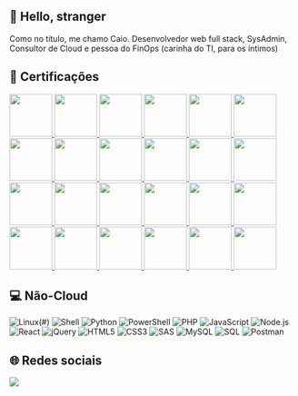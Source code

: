 ## 👋 Hello, stranger
Como no título, me chamo Caio. Desenvolvedor web full stack, SysAdmin, Consultor de Cloud e pessoa do FinOps (carinha do TI, para os íntimos)

## 📜 Certificações
<a href="https://www.credly.com/badges/39b6e4b8-61c3-4957-959b-704f454f3c1b" target="_blank">
  <img src="https://caio.work/storage/credentials/terraform.png" width="75">
</a>
<a href="https://www.credly.com/badges/471743f4-2331-43e7-9607-61f24ebae25c" target="_blank">
  <img src="https://caio.work/storage/credentials/finops.png" width="75">
</a>
<a href="https://cs.lpi.org/caf/Xamman/certification/verify/LPI000461345/9rhszwr2jj" target="_blank">
  <img src="https://caio.work/storage/credentials/lpi.png" width="75">
</a>
<a href="https://www.credly.com/badges/eda25bbe-731f-437c-a547-d6f41ca0a882" target="_blank">
  <img src="https://caio.work/storage/credentials/awscp.png" width="75">
</a>
<a href="https://google.accredible.com/20971af7-7de8-4444-9ad5-ab786755f99d#gs.482fiu" target="_blank">
  <img src="https://caio.work/storage/credentials/gcpce.png" width="75">
</a>
<a href="https://catalog-education.oracle.com/pls/certview/sharebadge?id=37FBFAE91F855F2B37D24F2B0F9092659FD5C80E09BD7F69D16CEB6DA3D632C8" target="_blank">
  <img src="https://caio.work/storage/credentials/oraclearc.png" width="75">
</a>
<a href="https://catalog-education.oracle.com/pls/certview/sharebadge?id=9769D4A6447A1A3403B362AC23738FC12CDB0CECF4D2E46EBACB725B6CCDD004" target="_blank">
  <img src="https://caio.work/storage/credentials/oraclefound.png" width="75">
</a>
<a href="https://www.credly.com/badges/81a25884-1310-4271-9188-1431847cc1f9" target="_blank">
  <img src="https://caio.work/storage/credentials/az305.png" width="75">
</a>
<a href="https://www.credly.com/badges/d8d72928-031d-4622-a970-6bf6e9411b66" target="_blank">
  <img src="https://caio.work/storage/credentials/az400.png" width="75">
</a>
<a href="https://www.credly.com/badges/1389b799-7088-41d8-b612-d132d629a7cf" target="_blank">
  <img src="https://caio.work/storage/credentials/az120.png" width="75">
</a>
<a href="https://www.credly.com/badges/1f81e3dc-10f9-40e1-992e-183d974cdb91" target="_blank">
  <img src="https://caio.work/storage/credentials/az700.png" width="75">
</a>
<a href="https://www.credly.com/badges/507b41a1-cc02-40aa-9e05-74dec2423d97" target="_blank">
  <img src="https://caio.work/storage/credentials/az204.png" width="75">
</a>
<a href="https://www.credly.com/badges/45aae61a-b13e-4e51-bd5b-177bb2825812" target="_blank">
  <img src="https://caio.work/storage/credentials/az104.png" width="75">
</a>
<a href="https://learn.microsoft.com/api/credentials/share/pt-br/caio-souza-do-carmo/7A0F157DEBA6B47E?sharingId=D49CC659CE19469B" target="_blank">
  <img src="https://caio.work/storage/credentials/pl300.png" width="75">
</a>
<a href="https://www.credly.com/badges/23445c9b-6bb7-4aad-bbe5-f8e3d7d914e3" target="_blank">
  <img src="https://caio.work/storage/credentials/az900.png" width="75">
</a>
<a href="https://www.credly.com/badges/775f187c-32bf-4449-ae93-36c167a3d1a4" target="_blank">
  <img src="https://caio.work/storage/credentials/sc900.png" width="75">
</a>
<a href="https://www.credly.com/badges/84ad3712-f94d-43d2-983f-28f678e9ff8a" target="_blank">
  <img src="https://caio.work/storage/credentials/ai900.png" width="75">
</a>
<a href="https://www.credly.com/badges/071a3925-2d29-4566-ab36-77f9952ec33d" target="_blank">
  <img src="https://caio.work/storage/credentials/dp900.png" width="75">
</a>
<a href="https://www.credly.com/badges/dd83d2f9-e285-471a-b90d-026345615b32" target="_blank">
  <img src="https://caio.work/storage/credentials/mta1.png" width="75">
</a>
<a href="https://www.credly.com/badges/cab480c6-2fdc-4af2-b375-7619c47ee5ab" target="_blank">
  <img src="https://caio.work/storage/credentials/mta2.png" width="75">
</a>
<a href="https://www.credly.com/badges/6eaa7825-12ba-4a15-bb74-41d2ca70ec2b" target="_blank">
  <img src="https://caio.work/storage/credentials/mta3.png" width="75">
</a>
<a href="https://www.credly.com/badges/cb7f2014-c449-4b00-a654-14ad98781634" target="_blank">
  <img src="https://caio.work/storage/credentials/mta4.png" width="75">
</a>
<a href="https://credentials.databricks.com/0f9977b5-374f-4b8e-9b74-ecfa909be868#acc.SAxbP0pJ" target="_blank">
  <img src="https://caio.work/storage/credentials/databricksfundamentals.png" width="75">
</a>
<a href="https://credentials.databricks.com/9ff78eb8-eb55-4c04-8649-7213e1ccdf82#acc.i6b1DyI9" target="_blank">
  <img src="https://caio.work/storage/credentials/databrickslakehouse.png" width="75">
</a>

## 💻 Não-Cloud
![Linux](https://img.shields.io/badge/Linux-FCC624?style=for-the-badge&logo=linux&logoColor=black)(#) ![Shell](https://img.shields.io/badge/Shell_Script-121011?style=for-the-badge&logo=gnu-bash&logoColor=white) ![Python](https://img.shields.io/badge/Python-14354C?style=for-the-badge&logo=python&logoColor=white) ![PowerShell](https://img.shields.io/badge/powershell-5391FE?style=for-the-badge&logo=powershell&logoColor=white) ![PHP](https://img.shields.io/badge/PHP-777BB4?style=for-the-badge&logo=php&logoColor=white) ![JavaScript](https://img.shields.io/badge/javascript-%23323330.svg?style=for-the-badge&logo=javascript&logoColor=%23F7DF1E) ![Node.js](https://img.shields.io/badge/Node.js-6DA55F?logo=node.js&logoColor=white&style=for-the-badge) ![React](https://img.shields.io/badge/React-%2320232a.svg?logo=react&logoColor=2361DAFB&style=for-the-badge) ![jQuery](https://img.shields.io/badge/jQuery-0769AD?style=for-the-badge&logo=jquery&logoColor=white) ![HTML5](https://img.shields.io/badge/HTML5-E34F26?style=for-the-badge&logo=html5&logoColor=white) ![CSS3](https://img.shields.io/badge/CSS3-1572B6?style=for-the-badge&logo=css3&logoColor=white) ![SAS](https://img.shields.io/badge/Sass-CC6699?style=for-the-badge&logo=sass&logoColor=white) ![MySQL](https://img.shields.io/badge/MySQL-00000F?style=for-the-badge&logo=mysql&logoColor=white) ![SQL](https://img.shields.io/badge/Microsoft%20SQL%20Server-CC2927?style=for-the-badge&logo=microsoft%20sql%20server&logoColor=white) ![Postman](https://img.shields.io/badge/Postman-FF6C37?style=for-the-badge&logo=postman&logoColor=white) 

## 🌐 Redes sociais
[<img src="https://img.shields.io/badge/linkedin-%230077B5.svg?&style=for-the-badge&logo=linkedin&logoColor=white" />](https://www.linkedin.com/in/caio-souza-do-carmo/)
